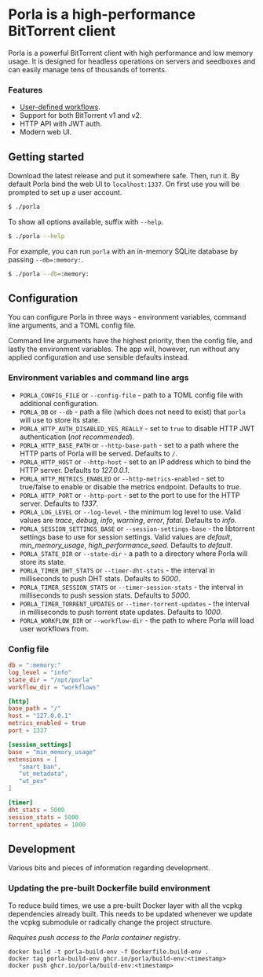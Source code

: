 # Porla is a high-performance BitTorrent client

Porla is a powerful BitTorrent client with high performance and low memory
usage. It is designed for headless operations on servers and seedboxes and can
easily manage tens of thousands of torrents.

### Features

 * [User-defined workflows](https://porla.org/workflows).
 * Support for both BitTorrent v1 and v2.
 * HTTP API with JWT auth.
 * Modern web UI.

## Getting started

Download the latest release and put it somewhere safe. Then, run it. By default
Porla bind the web UI to `localhost:1337`. On first use you will be prompted to
set up a user account.

```sh
$ ./porla
```

To show all options available, suffix with `--help`.

```sh
$ ./porla --help
```

For example, you can run `porla` with an in-memory SQLite database by passing
`--db=:memory:`.

```sh
$ ./porla --db=:memory:
```

## Configuration

You can configure Porla in three ways - environment variables, command line
arguments, and a TOML config file.

Command line arguments have the highest priority, then the config file, and
lastly the environment variables. The app will, however, run without any applied
configuration and use sensible defaults instead.

### Environment variables and command line args

 * `PORLA_CONFIG_FILE` or `--config-file` - path to a TOML config file with
   additional configuration.
 * `PORLA_DB` or `--db` - path a file (which does not need to exist) that `porla`
   will use to store its state.
 * `PORLA_HTTP_AUTH_DISABLED_YES_REALLY` - set to `true` to disable HTTP JWT
   authentication (_not recommended_).
 * `PORLA_HTTP_BASE_PATH` or `--http-base-path` - set to a path where the HTTP parts
   of Porla will be served. Defaults to `/`.
 * `PORLA_HTTP_HOST` or `--http-host` - set to an IP address which to bind the HTTP
   server. Defaults to _127.0.0.1_.
 * `PORLA_HTTP_METRICS_ENABLED` or `--http-metrics-enabled` - set to true/false to
   enable or disable the metrics endpoint. Defaults to _true_.
 * `PORLA_HTTP_PORT` or `--http-port` - set to the port to use for the HTTP server.
   Defaults to _1337_.
 * `PORLA_LOG_LEVEL` or `--log-level` - the minimum log level to use. Valid values
   are _trace_, _debug_, _info_, _warning_, _error_, _fatal_. Defaults to _info_.
 * `PORLA_SESSION_SETTINGS_BASE` or `--session-settings-base` - the libtorrent
   settings base to use for session settings. Valid values are _default_,
   _min\_memory\_usage_, _high\_performance\_seed_. Defaults to _default_.
 * `PORLA_STATE_DIR` or `--state-dir` - a path to a directory where Porla will
   store its state.
 * `PORLA_TIMER_DHT_STATS` or `--timer-dht-stats` - the interval in milliseconds
   to push DHT stats. Defaults to _5000_.
 * `PORLA_TIMER_SESSION_STATS` or `--timer-session-stats` - the interval in
   milliseconds to push session stats. Defaults to _5000_.
 * `PORLA_TIMER_TORRENT_UPDATES` or `--timer-torrent-updates` - the interval in
   milliseconds to push torrent state updates. Defaults to _1000_.
 * `PORLA_WORKFLOW_DIR` or `--workflow-dir` - the path to where Porla will load
   user workflows from.

### Config file

```toml
db = ":memory:"
log_level = "info"
state_dir = "/opt/porla"
workflow_dir = "workflows"

[http]
base_path = "/"
host = "127.0.0.1"
metrics_enabled = true
port = 1337

[session_settings]
base = "min_memory_usage"
extensions = [
   "smart_ban",
   "ut_metadata",
   "ut_pex"
]

[timer]
dht_stats = 5000
session_stats = 5000
torrent_updates = 1000
```

## Development

Various bits and pieces of information regarding development.

### Updating the pre-built Dockerfile build environment

To reduce build times, we use a pre-built Docker layer with all the vcpkg
dependencies already built. This needs to be updated whenever we update the
vcpkg submodule or radically change the project structure.

_Requires push access to the Porla container registry_.

```shell
docker build -t porla-build-env -f Dockerfile.build-env .
docker tag porla-build-env ghcr.io/porla/build-env:<timestamp>
docker push ghcr.io/porla/build-env:<timestamp>
```
